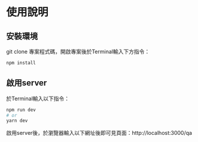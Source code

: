 使用說明  
==== 

安裝環境
------- 

git clone 專案程式碼，開啟專案後於Terminal輸入下方指令：
```bash
npm install
```

啟用server
------- 

於Terminal輸入以下指令：

```bash
npm run dev
# or
yarn dev
```
啟用server後，於瀏覽器輸入以下網址後即可見頁面：http://localhost:3000/qa


